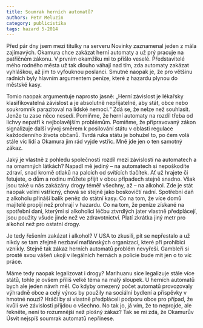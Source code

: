 ```yaml
---
title: Soumrak herních automatů?
authors: Petr Meluzín
category: publicistika
tags: hazard 5-2014
---
```


Před pár dny jsem mezi titulky na serveru Novinky zaznamenal jeden z mála zajímavých. Okamura chce zakázat herní automaty a už prý pracuje na patřičném zákonu. V prvním okamžiku mi to přišlo veselé. Představitelé mého rodného města už tak dlouho váhají nad tím, zda automaty zakázat vyhláškou, až jim to vyfouknou poslanci. Smutné naopak je, že pro většinu radních byly hlavním argumentem peníze, které z hazardu plynou do městské kasy.

Tomio naopak argumentuje naprosto jasně: „Herní závislost je lékařsky klasifikovatelná závislost a je absolutně nepřijatelné, aby stát, obce nebo soukromník parazitoval na lidské nemoci.“ Zdá se, že nelze než souhlasit. Jenže tu zase něco nesedí. Pomiňme, že herní automaty na rozdíl třeba od lichvy nepatří k nejbolavějším problémům. Pomiňme, že připravovaný zákon signalizuje další vývoj směrem k posilování státu v oblasti regulace každodenního života občanů. Tvrdá ruka státu je bohužel to, po čem volá stále víc lidí a Okamura jim rád vyjde vstříc. Mně jde jen o ten samotný zákaz.

Jaký je vlastně z pohledu společnosti rozdíl mezi závislostí na automatech a na omamných látkách? Napadl mě jediný – na automatech si nepoškodíte zdraví, snad kromě otlaků na palcích od svítících tlačítek. Ať už hrajete či fetujete, o dům a rodinu můžete přijít v obou případech stejně snadno. Však jsou také u nás zakázány drogy téměř všechny, až – na alkohol. Zde je stát naopak velmi vstřícný, chová se stejně jako boskovičtí radní. Spotřební daň z alkoholu přináší balík peněz do státní kasy. Co na tom, že více domů majitelé propijí než prohrají v hazardu. Co na tom, že peníze získané na spotřební dani, kterými si alkoholici léčbu ztvrdlých jater vlastně předplácejí, jsou použity všude jinde než ve zdravotnictví. Platí zkrátka jiný metr pro alkohol než pro ostatní drogy.

Je tedy řešením zakázat i alkohol? V USA to zkusili, pít se nepřestalo a už nikdy se tam zřejmě nezbaví mafiánských organizací, které při prohibici vznikly. Stejně tak zákaz herních automatů problém nevyřeší. Gambleři si prostě svou vášeň ukojí v ilegálních hernách a policie bude mít jen o to víc práce.

Máme tedy naopak legalizovat i drogy? Marihuanu sice legalizuje stále více států, tohle je ovšem příliš velké téma na malý sloupek. U herních automatů bych ale jeden návrh měl. Co kdyby omezený počet automatů provozovaly výhradně obce a celý výnos by použily na sociální bydlení a příspěvky v hmotné nouzi? Hráči by si vlastně předpláceli podporu obce pro případ, že kvůli své závislosti přijdou o všechno. No tak jo, já vím, že to neprojde, ale řekněte, není to rozumnější než plošný zákaz? Tak se mi zdá, že Okamurův Úsvit nejspíš soumrak automatů nepřinese.